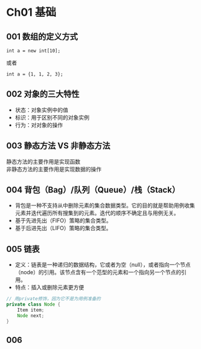 # Ch01 基础
## 001 数组的定义方式
```
int a = new int[10];
```
或者
```
int a = {1, 1, 2, 3};
```
## 002 对象的三大特性
- 状态：对象实例中的值
- 标识：用于区别不同的对象实例
- 行为：对对象的操作
## 003 静态方法 VS 非静态方法
静态方法的主要作用是实现函数  
非静态方法的主要作用是实现数据的操作
## 004 背包（Bag）/队列（Queue）/栈（Stack）
- 背包是一种不支持从中删除元素的集合数据类型。它的目的就是帮助用例收集元素并迭代遍历所有搜集到的元素。迭代的顺序不确定且与用例无关。
- 基于先进先出（FIFO）策略的集合类型。
- 基于后进先出（LIFO）策略的集合类型。
## 005 链表
- 定义：链表是一种递归的数据结构，它或者为空（null），或者指向一个节点（node）的引用。该节点含有一个范型的元素和一个指向另一个节点的引用。
- 特点：插入或删除元素更方便

````Java
// 用private修饰，因为它不是为用例准备的
private class Node {
    Item item;
    Node next;
}
````

## 006 

